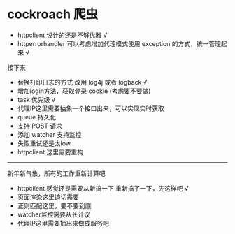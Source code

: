 # cockroach 爬虫

* httpclient 设计的还是不够优雅  √
* httperrorhandler 可以考虑增加代理模式使用 exception 的方式，统一管理起来 √

接下来

* 替换打印日志的方式 改用 log4j 或者 logback √
* 增加login方法，获取登录 cookie (考虑要不要做)
* task 优先级 √
* 代理IP这里需要抽象一个接口出来，可以实现实时获取
* queue 持久化
* 支持 POST 请求
* 添加 watcher 支持监控
* 失败重试还是太low
* httpclient 这里需要重构

---

新年新气象，所有的工作重新计算吧

* httpclient 感觉还是需要从新搞一下 重新搞了一下，先这样吧 √
* 页面渲染这里迫切需要
* 正则匹配这里，要不要到底
* watcher监控需要从长计议
* 代理IP这里需要抽出来做成服务吧

